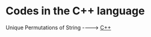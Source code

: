  # Codes in the C++ language
 
 Unique Permutations of String ----> [C++](/Code/C++/unique_permutaions_of_string.cpp)
